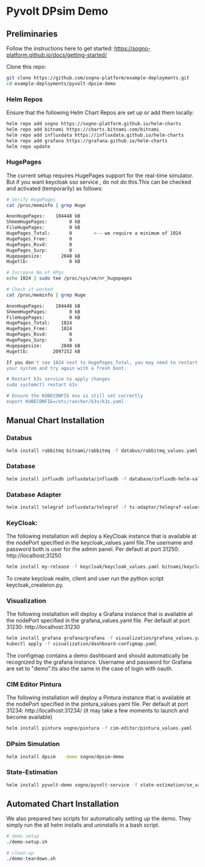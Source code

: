 # Pyvolt DPsim Demo

## Preliminaries

Follow the instructions here to get started:
https://sogno-platform.github.io/docs/getting-started/

Clone this repo:
```bash
git clone https://github.com/sogno-platform/example-deployments.git
cd example-deployments/pyvolt-dpsim-demo
```

### Helm Repos

Ensure that the following Helm Chart Repos are set up or add them locally:

```bash
helm repo add sogno https://sogno-platform.github.io/helm-charts
helm repo add bitnami https://charts.bitnami.com/bitnami
helm repo add influxdata https://influxdata.github.io/helm-charts
helm repo add grafana https://grafana.github.io/helm-charts
helm repo update
```
### HugePages

The current setup requires HugePages support for the real-time simulator. But if you want keycloak sso service , do not do this.This can be checked and activated (temporarily) as follows:

```bash
# Verify HugePages
cat /proc/meminfo | grep Huge

AnonHugePages:    104448 kB
ShmemHugePages:        0 kB
FileHugePages:         0 kB
HugePages_Total:       0		<-- we require a minimum of 1024
HugePages_Free:        0
HugePages_Rsvd:        0
HugePages_Surp:        0
Hugepagesize:       2048 kB
Hugetlb:               0 kB

# Increase No of HPgs
echo 1024 | sudo tee /proc/sys/vm/nr_hugepages

# Check it worked
cat /proc/meminfo | grep Huge

AnonHugePages:    104448 kB
ShmemHugePages:        0 kB
FileHugePages:         0 kB
HugePages_Total:    1024
HugePages_Free:     1024
HugePages_Rsvd:        0
HugePages_Surp:        0
Hugepagesize:       2048 kB
Hugetlb:         2097152 kB

If you don't see 1024 next to HugePages_Total, you may need to restart
your system and try again with a fresh boot.

# Restart k3s service to apply changes
sudo systemctl restart k3s

# Ensure the KUBECONFIG env is still set correctly
export KUBECONFIG=/etc/rancher/k3s/k3s.yaml
```

## Manual Chart Installation

### Databus

```bash
helm install rabbitmq bitnami/rabbitmq -f databus/rabbitmq_values.yaml
```

### Database

```bash
helm install influxdb influxdata/influxdb -f database/influxdb-helm-values.yaml
```

### Database Adapter

```bash
helm install telegraf influxdata/telegraf -f ts-adapter/telegraf-values.yaml
```

### KeyCloak:    

The following installation will deploy a KeyCloak instance that is available at the nodePort specified in the keycloak_values.yaml file.The username and password both is user for the admin panel.
Per defautl at port 31250: http://localhost:31250

```bash
helm install my-release -f keycloak/keycloak_values.yaml bitnami/keycloak
```
To create keycloak realm, client and user run the python script keycloak_createion.py.

### Visualization

The following installation will deploy a Grafana instance that is available at the nodePort specified in the grafana_values.yaml file. 
Per defautl at port 31230: http://localhost:31230

```bash
helm install grafana grafana/grafana -f visualization/grafana_values.yaml
kubectl apply -f visualization/dashboard-configmap.yaml
```
The configmap contains a demo dashboard and should automatically be recognized by the grafana instance. Username and password for Grafana are set to "demo".Its also the same in the case of login with oauth.

### CIM Editor Pintura

The following installation will deploy a Pintura instance that is available at the nodePort specified in the pintura_values.yaml file.
Per default at port 31234: http://localhost:31234/ (it may take a few moments to launch and become available)

```bash
helm install pintura sogno/pintura -f cim-editor/pintura_values.yaml
```
### DPsim Simulation

```bash
helm install dpsim   -demo sogno/dpsim-demo
```

### State-Estimation
```bash
helm install pyvolt-demo sogno/pyvolt-service -f state-estimation/se_values.yaml
```

## Automated Chart Installation

We also prepared two scripts for automatically setting up the demo. They simply run the all helm installs and uninstalls in a bash script.

```bash
# demo setup
./demo-setup.sh

# clean-up
./demo-teardown.sh
```
